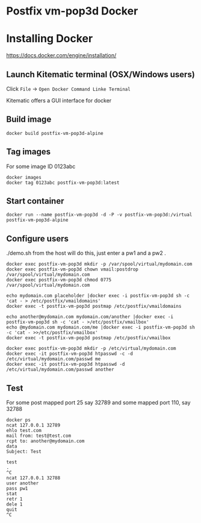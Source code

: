 # Postfix vm-pop3d Docker
#
# Installing Docker

https://docs.docker.com/engine/installation/

## Launch Kitematic terminal (OSX/Windows users)

Click `File` -> `Open Docker Command Linke Terminal`

Kitematic offers a GUI interface for docker

## Build image

```
docker build postfix-vm-pop3d-alpine
```

## Tag images

For some image ID 0123abc
```
docker images
docker tag 0123abc postfix-vm-pop3d:latest
```

## Start container

```
docker run --name postfix-vm-pop3d -d -P -v postfix-vm-pop3d:/virtual postfix-vm-pop3d-alpine
```

## Configure users

./demo.sh from the host will do this, just enter a pw1 and a pw2 .

```
docker exec postfix-vm-pop3d mkdir -p /var/spool/virtual/mydomain.com
docker exec postfix-vm-pop3d chown vmail:postdrop /var/spool/virtual/mydomain.com
docker exec postfix-vm-pop3d chmod 0775 /var/spool/virtual/mydomain.com

echo mydomain.com placeholder |docker exec -i postfix-vm-pop3d sh -c 'cat - > /etc/postfix/vmaildomains'
docker exec -t postfix-vm-pop3d postmap /etc/postfix/vmaildomains

echo another@mydomain.com mydomain.com/another |docker exec -i postfix-vm-pop3d sh -c 'cat - >/etc/postfix/vmailbox'
echo @mydomain.com mydomain.com/me |docker exec -i postfix-vm-pop3d sh -c 'cat - >>/etc/postfix/vmailbox'
docker exec -t postfix-vm-pop3d postmap /etc/postfix/vmailbox

docker exec postfix-vm-pop3d mkdir -p /etc/virtual/mydomain.com
docker exec -it postfix-vm-pop3d htpasswd -c -d /etc/virtual/mydomain.com/passwd me
docker exec -it postfix-vm-pop3d htpasswd -d /etc/virtual/mydomain.com/passwd another
```

## Test

For some post mapped port 25 say 32789 and some mapped port 110, say 32788

```
docker ps
ncat 127.0.0.1 32789
ehlo test.com
mail from: test@test.com
rcpt to: another@mydomain.com
data
Subject: Test

test
.
^C
ncat 127.0.0.1 32788
user another
pass pw1
stat
retr 1
dele 1
quit
^C
```
